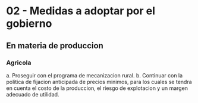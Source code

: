 # 02 - Medidas a adoptar por el gobierno

## En materia de produccion

### Agricola

a. Proseguir con el programa de mecanizacion rural.
b. Continuar con la politica de fijacion anticipada de precios minimos, para los cuales se tendra en cuenta el costo de la produccion, el riesgo de explotacion y
un margen adecuado de utilidad.
